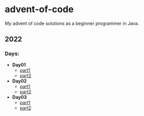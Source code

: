 # advent-of-code
My advent of code solutions as a beginner programmer in Java. 

## 2022 
### Days:
- **Day01**
  - [part1](https://github.com/SandorJJ/advent-of-code/tree/master/src/main/java/adventofcode/year2022/day01/part1)
  - [part2](https://github.com/SandorJJ/advent-of-code/tree/master/src/main/java/adventofcode/year2022/day01/part2)
- **Day02**
  - [part1](https://github.com/SandorJJ/advent-of-code/tree/master/src/main/java/adventofcode/year2022/day02/part1)
  - [part2](https://github.com/SandorJJ/advent-of-code/tree/master/src/main/java/adventofcode/year2022/day02/part2)
- **Day03**
  - [part1](https://github.com/SandorJJ/advent-of-code/tree/master/src/main/java/adventofcode/year2022/day03/part1)
  - [part2](https://github.com/SandorJJ/advent-of-code/tree/master/src/main/java/adventofcode/year2022/day03/part2)
